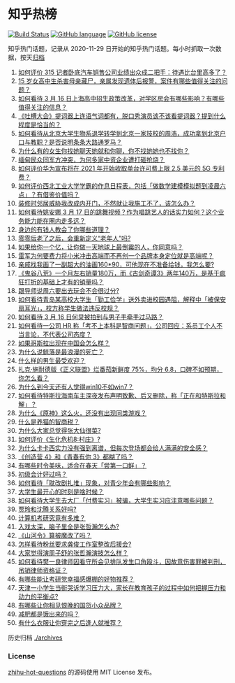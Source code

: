 # 知乎热榜
[![Build Status](https://github.com/ToWeLong/zhihu-hot-questions/workflows/CI/badge.svg)](https://github.com/ToWeLong/zhihu-hot-questions/actions)
[![GitHub language](https://img.shields.io/badge/language-golang-orange.svg)](https://golang.org/)
[![GitHub license](https://img.shields.io/github/license/ToWeLong/zhihu-hot-questions)](https://github.com/ToWeLong/zhihu-hot-questions/blob/main/LICENSE)

知乎热门话题，记录从 2020-11-29 日开始的知乎热门话题。每小时抓取一次数据，按天[归档](./archives)

<!-- BEGIN -->

1. [如何评价 315 记者卧底汽车销售公司业绩出众成二把手：待遇比台里高多了？](https://www.zhihu.com/question/449678180)
1. [15 岁女高中生杀害母亲藏尸，亲属发现遗体后报警，案件有哪些值得关注的问题？](https://www.zhihu.com/question/449776307)
1. [如何看待 3 月 16 日上海高中招生政策改革，对学区房会有哪些影响？有哪些值得关注的信息？](https://www.zhihu.com/question/449671609)
1. [《吐槽大会》提词器上连语气词都有，脱口秀演员该不该看提词器？提到什么程度是恰当的？](https://www.zhihu.com/question/449785371)
1. [如何看待从北京大学生物系退学转学到北京一家技校的周浩，成功拿到北京户口与教职？是否说明条条大路通罗马？](https://www.zhihu.com/question/289071049)
1. [为什么有的女生你找她聊天她就和你聊，你不找她她也不找你？](https://www.zhihu.com/question/438373759)
1. [缅甸民众同军方冲突，为何多家中资企业遭打砸抢烧？](https://www.zhihu.com/question/449644684)
1. [如何评价华为宣布将在 2021 年开始收取单台许可费上限 2.5 美元的 5G 专利费？](https://www.zhihu.com/question/449679560)
1. [如何评价西北工业大学学霸的作息日程表，包括「做数学建模模拟题到凌晨六点」？有借鉴价值吗？](https://www.zhihu.com/question/449779088)
1. [装修时邻居威胁我改成内开门，不然就让我施工不了，该怎么办？](https://www.zhihu.com/question/448288202)
1. [如何看待姚安娜 3 月 17 日的跳舞视频？作为唱跳艺人的话实力如何？这个业务能力能在圈内走多远？](https://www.zhihu.com/question/449761543)
1. [身边的有钱人教会了你哪些道理？](https://www.zhihu.com/question/430653175)
1. [零零后老了之后，会重新定义“老年人”吗?](https://www.zhihu.com/question/449162702)
1. [如果给你一个亿，让你做一天地球上最倒霉的人，你同意吗？](https://www.zhihu.com/question/393195089)
1. [雷军为何要费力将小米冲击高端而不再创一个品牌本身定位就是高端呢？](https://www.zhihu.com/question/448976877)
1. [亲戚找我画了一副超大的油画160*90，可他现在不准备给钱，我怎么要?](https://www.zhihu.com/question/449074471)
1. [《鬼谷八荒》一个月左右销量180万，而《古剑奇谭3》两年140万，是基于疯狂打折的基础上才有的销量吗？](https://www.zhihu.com/question/448196510)
1. [跟导师说周六要出去玩会不会很过分?](https://www.zhihu.com/question/448978057)
1. [如何看待青岛某高校大学生「勤工俭学」送外卖进校园遇阻，解释中「被保安扇耳光」，校方称学生做法违反校规？](https://www.zhihu.com/question/449697937)
1. [如何看待 3 月 16 日何炅被拍到与男子手牵手过马路？](https://www.zhihu.com/question/449585882)
1. [如何看待一公司 HR 称「考不上本科是智商问题」，公司回应：系员工个人不当言论，不代表公司态度？](https://www.zhihu.com/question/449763205)
1. [如果哥斯拉出现在中国会怎么样？](https://www.zhihu.com/question/53249686)
1. [为什么说鲸落是最浪漫的死亡？](https://www.zhihu.com/question/440958548)
1. [什么样的男生最受欢迎？](https://www.zhihu.com/question/30311473)
1. [扎克·施耐德版《正义联盟》烂番茄新鲜度 75%，均分 6.8，口碑不如预期，你怎么看？](https://www.zhihu.com/question/449566995)
1. [为什么到今天还有人觉得win10不如win7？](https://www.zhihu.com/question/449255026)
1. [如何看待特斯拉海南车主深夜发布声明致歉、后又删除，称「正在和特斯拉和解」？](https://www.zhihu.com/question/449776662)
1. [为什么《原神》这么火，还没有出现同类游戏？](https://www.zhihu.com/question/448872686)
1. [什么是养猫的智商税？](https://www.zhihu.com/question/445480922)
1. [为什么大家总觉得张大仙很菜?](https://www.zhihu.com/question/384371807)
1. [如何评价《生化危机8:村庄》?](https://www.zhihu.com/question/401056274)
1. [为什么卡卡西实力没有强到离谱，但每次登场都会给人满满的安全感？](https://www.zhihu.com/question/449477490)
1. [《创造营 4》和《青春有你 3》都糊了吗？](https://www.zhihu.com/question/449263513)
1. [有哪些时令美味，适合在春天「尝第一口鲜」？](https://www.zhihu.com/question/449606938)
1. [初级会计好过吗？](https://www.zhihu.com/question/317553804)
1. [如何看待「耽改剧扎堆」现象，对青少年会有哪些影响？](https://www.zhihu.com/question/449585706)
1. [大学生最开心的时刻是啥时候？](https://www.zhihu.com/question/448513817)
1. [如何看待大学生去大厂「付费实习」被骗，大学生实习应注意哪些问题？](https://www.zhihu.com/question/449423976)
1. [贾玲和沈腾关系好吗?](https://www.zhihu.com/question/314564431)
1. [计算机考研究竟有多难？](https://www.zhihu.com/question/25507020)
1. [入戏太深，脑子里全是张哲瀚怎么办?](https://www.zhihu.com/question/447838512)
1. [《山河令》算被魔改了吗？](https://www.zhihu.com/question/447276385)
1. [怎样看待粉丝要求龚俊工作室整改后援会?](https://www.zhihu.com/question/449338996)
1. [大家觉得演周子舒的张哲瀚演技怎么样？](https://www.zhihu.com/question/447719280)
1. [如何看待樊一良律师因看守所会见排队发生口角殴斗，因故意伤害罪被判刑，吊销律师资格证？](https://www.zhihu.com/question/449488446)
1. [有哪些能让考研党幸福感爆棚的好物推荐？](https://www.zhihu.com/question/449598440)
1. [天津一小学生当街哭诉学习压力大，家长在教育孩子的过程中如何把握压力和动力的平衡点?](https://www.zhihu.com/question/449093399)
1. [有哪些让你相见恨晚的国货小众品牌？](https://www.zhihu.com/question/382874258)
1. [减肥都是饿出来的吗？](https://www.zhihu.com/question/446278658)
1. [有什么衣服让你穿完之后逢人就推荐？](https://www.zhihu.com/question/368860490)

<!-- END -->

历史归档 [./archives](./archives)


### License
[zhihu-hot-questions](https://github.com/towelong/zhihu-hot-questions) 的源码使用 MIT License 发布。